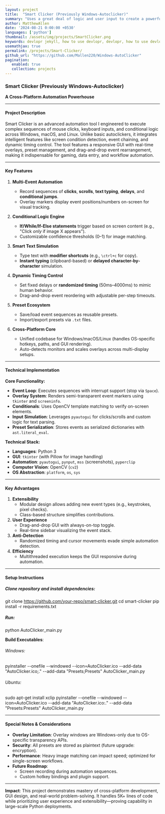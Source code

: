 ```yaml
---
layout: project
title:  "Smart Clicker (Previously Windows-Autoclicker)"
summary: "Uses a great deal of logic and user input to create a powerful cross-platform automation tool."
author: MatthewAllen
date: '2024-08-21 0:00:00 +0530'
languages: ['python']
thumbnail: /assets/img/projects/SmartClicker.png
keywords: devlopr jekyll, how to use devlopr, devlopr, how to use devlopr-jekyll, devlopr-jekyll tutorial,best jekyll themes, multi languages and tags
usemathjax: true
permalink: /projects/Smart-Clicker/
github_url: "https://github.com/Mallen220/Windows-AutoClicker"
pagination:
   enabled: true
   collection: projects
---
```


### Smart Clicker (Previously Windows-Autoclicker)
**A Cross-Platform Automation Powerhouse**

---

#### **Project Description**
Smart Clicker is an advanced automation tool I engineered to execute complex sequences of mouse clicks, keyboard inputs, and conditional logic across Windows, macOS, and Linux. Unlike basic autoclickers, it integrates intelligent features like screen condition detection, event chaining, and dynamic timing control. The tool features a responsive GUI with real-time overlays, preset management, and drag-and-drop event rearrangement, making it indispensable for gaming, data entry, and workflow automation.

---

#### **Key Features**
1. **Multi-Event Automation**
    - Record sequences of **clicks**, **scrolls**, **text typing**, **delays**, and **conditional jumps**.
    - Overlay markers display event positions/numbers on-screen for visual tracking.

2. **Conditional Logic Engine**
    - **If/While/If-Else statements** trigger based on screen content (e.g., "Click *only* if image X appears").
    - Customizable confidence thresholds (0–1) for image matching.

3. **Smart Text Simulation**
    - Type text with **modifier shortcuts** (e.g., `\ctrl+c` for copy).
    - **Instant typing** (clipboard-based) or **delayed character-by-character** simulation.

4. **Dynamic Timing Control**
    - Set fixed delays or **randomized timing** (50ms–4000ms) to mimic human behavior.
    - Drag-and-drop event reordering with adjustable per-step timeouts.

5. **Preset Ecosystem**
    - Save/load event sequences as reusable presets.
    - Import/export presets via `.txt` files.

6. **Cross-Platform Core**
    - Unified codebase for Windows/macOS/Linux (handles OS-specific hotkeys, paths, and GUI rendering).
    - Auto-detects monitors and scales overlays across multi-display setups.

---

#### **Technical Implementation**
**Core Functionality:**
- **Event Loop**: Executes sequences with interrupt support (stop via `Space`).
- **Overlay System**: Renders semi-transparent event markers using `tkinter` and `screeninfo`.
- **Conditionals**: Uses OpenCV template matching to verify on-screen elements.
- **Input Simulation**: Leverages `pyautogui` for clicks/scrolls and custom logic for text parsing.
- **Preset Serialization**: Stores events as serialized dictionaries with `ast.literal_eval`.

**Technical Stack:**
- **Languages**: Python 3
- **GUI**: `tkinter` (with Pillow for image handling)
- **Automation**: `pyautogui`, `pynput`, `mss` (screenshots), `pyperclip`
- **Computer Vision**: OpenCV (`cv2`)
- **OS Abstraction**: `platform`, `os`, `sys`

---

#### **Key Advantages**
1. **Extensibility**
    - Modular design allows adding new event types (e.g., keystrokes, pixel checks).
    - Class-based structure simplifies contributions.
2. **User Experience**
    - Drag-and-drop GUI with always-on-top toggle.
    - Real-time sidebar visualizing the event stack.
3. **Anti-Detection**
    - Randomized timing and cursor movements evade simple automation detection.
4. **Efficiency**
    - Multithreaded execution keeps the GUI responsive during automation.

---

#### **Setup Instructions**
##### Clone repository and install dependencies:
git clone https://github.com/your-repo/smart-clicker.git
cd smart-clicker
pip install -r requirements.txt

##### Run:
python AutoClicker_main.py


**Build Executables**:
###### Windows:
pyinstaller --onefile --windowed --icon=AutoClicker.ico --add-data "AutoClicker.ico;." --add-data "Presets;Presets" AutoClicker_main.py

###### Ubuntu: 
sudo apt-get install xclip
pyinstaller --onefile --windowed --icon=AutoClicker.ico --add-data "AutoClicker.ico:." --add-data "Presets:Presets" AutoClicker_main.py

---

#### **Special Notes & Considerations**
- **Overlay Limitation**: Overlay windows are Windows-only due to OS-specific transparency APIs.
- **Security**: All presets are stored as plaintext (future upgrade: encryption).
- **Performance**: Heavy image matching can impact speed; optimized for single-screen workflows.
- **Future Roadmap**:
    - Screen recording during automation sequences.
    - Custom hotkey bindings and plugin support.

---

**Impact**: This project demonstrates mastery of cross-platform development, GUI design, and real-world problem-solving. It handles 5K+ lines of code while prioritizing user experience and extensibility—proving capability in large-scale Python deployments.